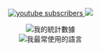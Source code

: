 <html>
 <body>
 <title align="center">炸蝦好吃</title>
 <p align="center">
   <a href="https://www.youtube.com/channel/UCpGQsrg4iNNzq46aK1dANNw">
 <img alt="youtube subscribers" src="https://github-readme-youtube-stats.herokuapp.com/subscribers/index.php?id=UCpGQsrg4iNNzq46aK1dANNw&key=AIzaSyDO5I6BvUW55hTT_q5MtSsCe6gcSAAzs6Q&color=red&label=Views&style=for-the-badge&color=red&labelColor=ce4630"/>
</a>
   <a href="https://discord.gg/YRu75UHSWz" alt="Dev Pro Tips Discussion & Support Server">
    <img src="https://img.shields.io/discord/898190213854134272?color=7289DA&labelColor=4a64bd&logo=discord&logoColor=white&style=for-the-badge"/></a>
  </p>
<p align="center"><img src="https://github-readme-stats.vercel.app/api?username=vincentwang0905&show_icons=true&theme=gruvbox&locale=cn" alt="我的統計數據"></br><img src="https://github-readme-stats.vercel.app/api/top-langs/?username=vincentwang0905&show_icons=true&theme=gruvbox&locale=cn" alt="我最常使用的語言"></p>
</body>
</html>
